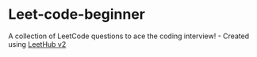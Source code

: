 # Leet-code-beginner
A collection of LeetCode questions to ace the coding interview! - Created using [LeetHub v2](https://github.com/arunbhardwaj/LeetHub-2.0)
